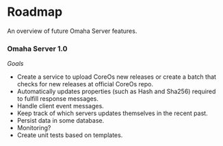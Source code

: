 # Roadmap

An overview of future Omaha Server features.

### Omaha Server 1.0

*Goals*

- Create a service to upload CoreOs new releases or create a batch that checks for new releases at official CoreOs repo.
- Automatically updates properties (such as Hash and Sha256) required to fulfill response messages.
- Handle client event messages.
- Keep track of which servers updates themselves in the recent past.
- Persist data in some database.
- Monitoring?
- Create unit tests based on templates.